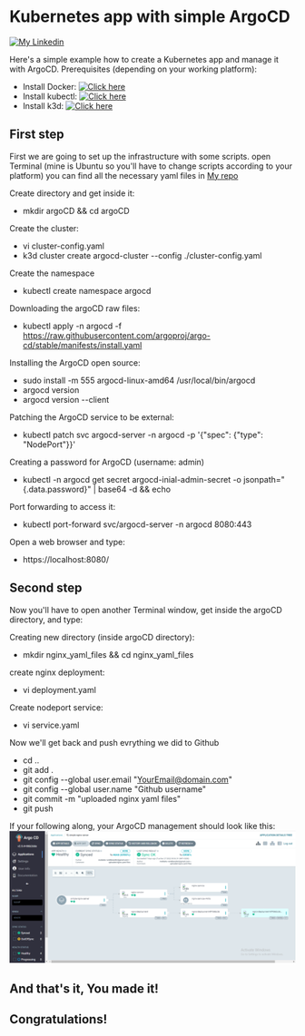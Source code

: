 # Kubernetes app with simple ArgoCD

[![My Linkedin](https://www.linkedin.com/in/ariel-ben-zikri)](https://www.linkedin.com/in/ariel-ben-zikri)

Here's a simple example how to create a Kubernetes app and manage it with ArgoCD.
Prerequisites (depending on your working platform):
- Install Docker: [![Click here](https://docs.docker.com/get-docker/)](https://docs.docker.com/get-docker/)
- Install kubectl: [![Click here](https://kubernetes.io/docs/tasks/tools/install-kubectl-linux/)](https://kubernetes.io/docs/tasks/tools/install-kubectl-linux/)
- Install k3d: [![Click here](https://k3d.io/v5.4.6/)](https://k3d.io/v5.4.6/)

## First step
First we are going to set up the infrastructure with some scripts.
open Terminal (mine is Ubuntu so you'll have to change scripts according to your platform)
you can find all the necessary yaml files in [My repo]

Create directory and get inside it:
-	mkdir argoCD && cd argoCD

Create the cluster:
-	vi cluster-config.yaml
-	k3d cluster create argocd-cluster --config ./cluster-config.yaml

Create the namespace
-	kubectl create namespace argocd

Downloading the argoCD raw files:
-	kubectl apply -n argocd -f https://raw.githubusercontent.com/argoproj/argo-cd/stable/manifests/install.yaml

Installing the ArgoCD open source:
-	sudo install -m 555 argocd-linux-amd64 /usr/local/bin/argocd
-	argocd version
-	argocd version --client

Patching the ArgoCD service to be external:
-	kubectl patch svc argocd-server -n argocd -p '{"spec": {"type": "NodePort"}}'

Creating a password for ArgoCD (username: admin)
-	kubectl -n argocd get secret argocd-inial-admin-secret -o jsonpath="{.data.password}" | base64 -d && echo

Port forwarding to access it:
-	kubectl port-forward svc/argocd-server -n argocd 8080:443

Open a web browser and type:
-   https://localhost:8080/

## Second step

Now you'll have to open another Terminal window, get inside the argoCD directory,
and type:

Creating new directory (inside argoCD directory):
-	mkdir nginx_yaml_files && cd nginx_yaml_files

create nginx deployment:
-	vi deployment.yaml

Create nodeport service:
-	vi service.yaml

Now we'll get back and push evrything we did to Github
-	cd ..
-	git add .
-	git config --global user.email "YourEmail@domain.com"
-	git config --global user.name "Github username"
-	git commit -m "uploaded nginx yaml files"
-	git push

If your following along, your ArgoCD management should look like this:
![Screenshot](https://github.com/matbuha/simple-argoCD/blob/main/images/argocd.png)

## And that's it, You made it!
## Congratulations!
   [My repo]: <https://github.com/matbuha/simple-argoCD>

